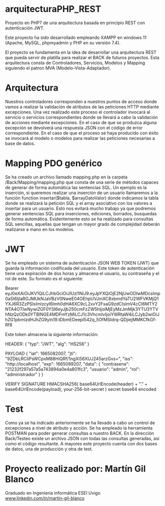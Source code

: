 # arquitecturaPHP_REST
Proyecto en PHP7 de una arquitectura basada en principio REST con autenticación JWT.

Este proyecto ha sido desarrollado empleando XAMPP en windows 11 (Apache, MySQL, phpmyadmin y PHP en su versión 7.4).

El proyecto se fundamenta en la idea de desarrollar una arquitectura REST que pueda servir de platilla para realizar el BACK de futuros proyectos. Esta arquitectura consta de Controladores, Servicios, Modelos y Mapping siguiendo el patron MVA (Modelo-Vista-Adaptador).

# Arquitectura
Nuestros controladores corresponden a nuestros puntos de acceso donde vamos a realizar la validación de atributos de las peticiones HTTP mediante excepciones. Una vez realizado este proceso el controlador invocará al servicio o servicios correspondientes donde se llevará a cabo la validación de acciones mediante excepciones. En el caso de que se produzca alguna excepción se devolverá una respuesta JSON con el código de error correspondiente. En el caso de que el proceso se haya producido con éxito se invocará al modelo o modelos para realizar las peticiones necesarias a base de datos. 

# Mapping PDO genérico
Se ha creado un archivo llamado mapping.php en la carpeta /Back/Mapping/mapping.php que consta de una serie de métodos capaces de generar de forma automática las sentencias SQL. Un ejemplo es la inserción, si queremos realizar una inserción de un usuario llamaremos a la función function insertar($tabla, $arrayDatoValor) donde indicamos la tabla donde se realizará la petición SQL y el array asociativo con los valores a insertar para un usuario. Esto nos evitará mucho trabajo ya que podremos generar sentencias SQL para inserciones, ediciones, borrados, busquedas de forma automática. Evidentemente esto se ha realizado para consultas SQL sencillas, aquellas que tengan un mayor grado de complejidad deberán realizarse a mano en los modelos.

# JWT
Se ha empleado un sistema de autenticación JSON WEB TOKEN (JWT) que guarda la información codificada del usuario. Este token de autenticación tiene una expiración de dos horas y almacena el usuario, su contraseña y el rol de este. Su formato es el siguiente: 

Bearer eyJ0eXAiOiJKV1QiLCJhbGciOiJIUzI1NiJ9.eyJpYXQiOjE2NjUwODIwMDcsImp0aSI6IjlaRGJMUkNJaVBzV0NweE04OEhpUVJmXC8xbmdYaTU2WFVKMjQ1YXJ6R3ZzPSIsImlzcyI6Imh0dHA6XC9cL2xvY2FsaG9zdCIsImV4cCI6MTY2NTA4OTIwNywiZGF0YSI6eyJjb250cmFzZW5hIjoiMjEyMzJmMjk3YTU3YTVhNzQzODk0YTBlNGE4MDFmYzMiLCJ1c3VhcmlvIjoiYWRtaW4iLCJyb2wiOiJhZG1pbmlzdHJhZG9yIn19.tDbmEDeepl542q_5OfMSIdrq-QDjiejMMKCfkGf-Rf8

Este token almacena la siguiente información:

HEADER:
    {
      "typ": "JWT",
      "alg": "HS256"
    }

PAYLOAD
    {
      "iat": 1665082007,
      "jti": "9ZDbLRCIiPsWCpxM88HiQRf/1ngXi56XUJ245arzGvs=",
      "iss": "http://localhost",
      "exp": 1665089207,
      "data": {
        "contrasena": "21232f297a57a5a743894a0e4a801fc3",
        "usuario": "admin",
        "rol": "administrador"
      }
    }

VERIFY SIGNATURE
    HMACSHA256(
      base64UrlEncode(header) + "." +
      base64UrlEncode(payload),
      your-256-bit-secret
    ) secret base64 encoded
    
# Test
Como ya se ha indicado anteriormente se ha llevado a cabo un control de excepciones a nivel de atributo y acción. Se ha empleado la herramienta POSTMAN para poder generar consultas a nuestro BACK. En la dirección Back/Testeo existe un archivo JSON con todas las consultas generadas, así como el código resultante. A mayores este proyecto cuenta con dos bases de datos, una de producción y otra de test.

# Proyecto realizado por: Martín Gil Blanco 
Graduado en Ingeniería informática ESEI Uvigo
www.linkedin.com/in/martín-gil-blanco
